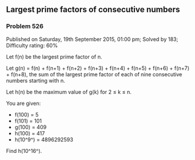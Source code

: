 Largest prime factors of consecutive numbers
--------------------------------------------

### Problem 526

Published on Saturday, 19th September 2015, 01:00 pm; Solved by 183;
Difficulty rating: 60%

Let f(n) be the largest prime factor of n.

Let g(n) = f(n) + f(n+1) + f(n+2) + f(n+3) + f(n+4) + f(n+5) + f(n+6) +
f(n+7) + f(n+8), the sum of the largest prime factor of each of nine
consecutive numbers starting with n.

Let h(n) be the maximum value of g(k) for 2 ≤ k ≤ n.

You are given:

-   f(100) = 5
-   f(101) = 101
-   g(100) = 409
-   h(100) = 417
-   h(10^9^) = 4896292593

Find h(10^16^).
